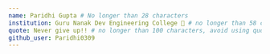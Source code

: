 ```yaml
---
name: Paridhi Gupta # No longer than 28 characters
institution: Guru Nanak Dev Engineering College 🚩 # no longer than 58 characters
quote: Never give up!! # no longer than 100 characters, avoid using quotes(") to guarantee the format remains the same.
github_user: Paridhi0309
---
```

